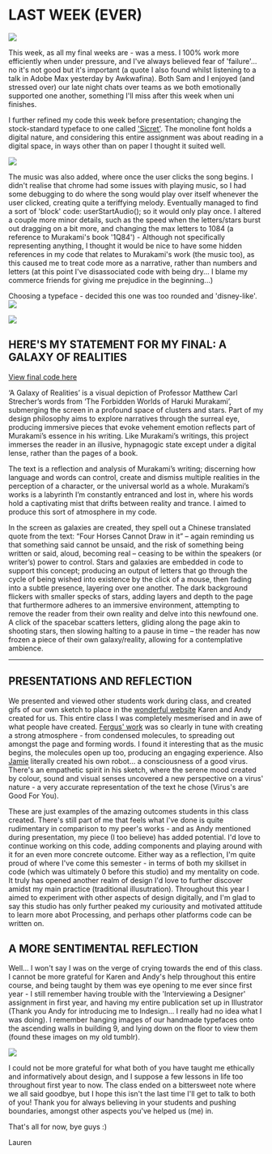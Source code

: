 # LAST WEEK (EVER)

![](codewordsgif.gif)

This week, as all my final weeks are - was a mess. I 100% work more efficiently when under pressure, and I've always believed fear of 'failure'... no it's not good but it's important (a quote I also found whilst listening to a talk in Adobe Max yesterday by Awkwafina). Both Sam and I enjoyed (and stressed over) our late night chats over teams as we both emotionally supported one another, something I'll miss after this week when uni finishes. 

I further refined my code this week before presentation; changing the stock-standard typeface to one called ['Sicret'](https://creativemarket.com/MansGreback/5033928-Sicret). The monoline font holds a digital nature, and considering this entire assignment was about reading in a digital space, in ways other than on paper I thought it suited well.

<img src="sicret.JPG">

The music was also added, where once the user clicks the song begins. I didn't realise that chrome had some issues with playing music, so I had some debugging to do where the song would play over itself whenever the user clicked, creating quite a teriffying melody. Eventually managed to find a sort of 'block' code: userStartAudio(); so it would only play once. I altered a couple more minor details, such as the speed when the letters/stars burst out dragging on a bit more, and changing the max letters to 1084 (a reference to Murakami's book '1Q84') - Although not specifically representing anything, I thought it would be nice to have some hidden references in my code that relates to Murakami's work (the music too), as this caused me to treat code more as a narrative, rather than numbers and letters (at this point I've disassociated code with being dry... I blame my commerce friends for giving me prejudice in the beginning...) 

Choosing a typeface - decided this one was too rounded and 'disney-like'. 
<img src="trial13.JPG">


<img src="trial14.JPG">

## HERE'S MY STATEMENT FOR MY FINAL: A GALAXY OF REALITIES

[View final code here](https://renpapers.github.io/codeword/Processing%20Sketches/AGalaxyofRealities/)

‘A Galaxy of Realities’ is a visual depiction of Professor
Matthew Carl Strecher’s words from ‘The Forbidden Worlds of
Haruki Murakami’, submerging the screen in a profound space
of clusters and stars. Part of my design philosophy aims
to explore narratives through the surreal eye, producing
immersive pieces that evoke vehement emotion reflects part of
Murakami’s essence in his writing. Like Murakami’s writings,
this project immerses the reader in an illusive, hypnagogic
state except under a digital lense, rather than the pages of
a book.

The text is a reflection and analysis of Murakami’s writing;
discerning how language and words can control, create and
dismiss multiple realities in the perception of a character,
or the universal world as a whole. Murakami’s works is a
labyrinth I’m constantly entranced and lost in, where his
words hold a captivating mist that drifts between reality
and trance. I aimed to produce this sort of atmosphere in my
code.

In the screen as galaxies are created, they spell out a
Chinese translated quote from the text: “Four Horses Cannot
Draw in it” – again reminding us that something said cannot
be unsaid, and the risk of something being written or said,
aloud, becoming real – ceasing to be within the speakers (or
writer’s) power to control. Stars and galaxies are embedded
in code to support this concept; producing an output of
letters that go through the cycle of being wished into
existence by the click of a mouse, then fading into a subtle
presence, layering over one another. The dark background
flickers with smaller specks of stars, adding layers and
depth to the page that furthermore adheres to an immersive
environment, attempting to remove the reader from their own
reality and delve into this newfound one. A click of the
spacebar scatters letters, gliding along the page akin to
shooting stars, then slowing halting to a pause in time – the
reader has now frozen a piece of their own galaxy/reality,
allowing for a contemplative ambience.

----------

## PRESENTATIONS AND REFLECTION

We presented and viewed other students work during class, and created gifs of our own sketch to place in the [wonderful website](https://simandy.github.io/codewords/) Karen and Andy created for us. This entire class I was completely mesmerised and in awe of what people have created. [Fergus' work](https://fergarundel.github.io/CODE-WORDS/week_12/cells_final/) was so clearly in tune with creating a strong atmosphere - from condensed molecules, to spreading out amongst the page and forming words. I found it interesting that as the music begins, the molecules open up too, producing an engaging experience. Also [Jamie](https://jamtt.github.io/Codewords/Week_12/StartofSomething/) literally created his own robot... a consciousness of a good virus. There's an empathetic spirit in his sketch, where the serene mood created by colour, sound and visual senses uncovered a new perspective on a virus' nature - a very accurate representation of the text he chose (Virus's are Good For You). 

These are just examples of the amazing outcomes students in this class created. There's still part of me that feels what I've done is quite rudimentary in comparison to my peer's works - and as Andy mentioned during presentation, my piece (I too believe) has added potential. I'd love to continue working on this code, adding components and playing around with it for an even more concrete outcome. Either way as a reflection, I'm quite proud of where I've come this semester - in terms of both my skillset in code (which was ultimately 0 before this studio) and my mentality on code. It truly has opened another realm of design I'd love to further discover amidst my main practice (traditional illusutration). Throughout this year I aimed to experiment with other aspects of design digitally, and I'm glad to say this studio has only further peaked my curiousity and motivated attitude to learn more abot Processing, and perhaps other platforms code can be written on. 

## A MORE SENTIMENTAL REFLECTION 

Well... I won't say I was on the verge of crying towards the end of this class. I cannot be more grateful for Karen and Andy's help throughout this entire course, and being taught by them was eye opening to me ever since first year - I still remember having trouble with the 'Interviewing a Designer' assignment in first year, and having my entire publication set up in Illustrator (Thank you Andy for introducing me to Indesign... I really had no idea what I was doing). I remember hanging images of our handmade typefaces onto the ascending walls in building 9, and lying down on the floor to view them (found these images on my old tumblr). 

<img src="firstyear.jpg">

I could not be more grateful for what both of you have taught me ethically and informatively about design, and I suppose a few lessons in life too throughout first year to now. The class ended on a bittersweet note where we all said goodbye, but I hope this isn't the last time I'll get to talk to both of you! Thank you for always believing in your students and pushing boundaries, amongst other aspects you've helped us (me) in. 

That's all for now, bye guys :) 

Lauren 




